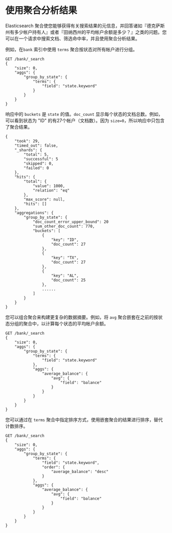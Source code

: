 # 使用聚合分析结果

Elasticsearch 聚合使您能够获得有关搜索结果的元信息，并回答诸如『德克萨斯州有多少帐户持有人』或者『田纳西州的平均帐户余额是多少？』之类的问题。您可以在一个请求中搜索文档、筛选命中率，并且使用聚合分析结果。

例如，在`bank` 索引中使用 `terms` 聚合按状态对所有帐户进行分组。
```
GET /bank/_search
{
	"size": 0,
	"aggs": {
		"group_by_state": {
			"terms": {
				"field": "state.keyword"
			}
		}
	}
}
```

响应中的 `buckets` 是 `state` 的值。`doc_count` 显示每个状态的文档总数。例如，可以看到状态为 "ID" 的有27个帐户（文档数）。因为 `size=0`，所以响应中只包含了聚合结果。
```
{
	"took": 29,
	"timed_out": false,
	"_shards": {
		"total": 5,
		"successful": 5
		"skipped": 0,
		"failed": 0
	},
	"hits": {
		"total": {
			"value": 1000,
			"relation": "eq"
		},
		"max_score": null,
		"hits": []
	},
	"aggregations": {
		"group_by_state": {
			"doc_count_error_upper_bound": 20
			"sum_other_doc_count": 770,
			"buckets": [
				{
					"key": "ID",
					"doc_count": 27
				},
				{
					"key": "TX",
					"doc_count": 27
				},
				{
					"key": "AL",
					"doc_count": 25
				},
				......
			]
		}
	}
}
```

您可以组合聚合来构建更复杂的数据摘要。例如，将 `avg` 聚合嵌套在之前的按状态分组的聚合中，以计算每个状态的平均帐户余额。
```
GET /bank/_search
{
	"size": 0,
	"aggs": {
		"group_by_state": {
			"terms": {
				"field": "state.keyword"
			},
			"aggs": {
				"average_balance": {
					"avg": {
						"field": "balance"
					}
				}
			}
		}
	}
}
```

您可以通过在 `terms` 聚合中指定排序方式，使用嵌套聚合的结果进行排序，替代计数排序。
```
GET /bank/_search
{
	"size": 0,
	"aggs": {
		"group_by_state": {
			"terms": {
				"field": "state.keyword",
				"order": {
					"average_balance": "desc"
				}
			},
			"aggs": {
				"average_balance": {
					"avg": {
						"field": "balance"
					}
				}
			}
		}
	}
}
```
